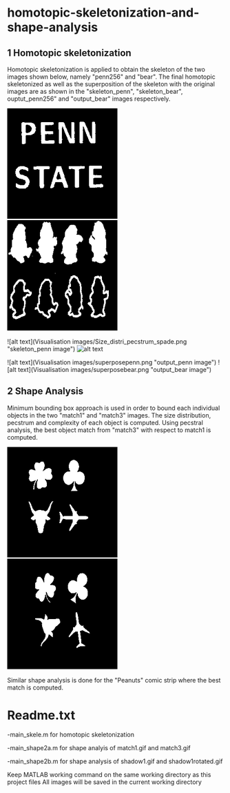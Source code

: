 # homotopic-skeletonization-and-shape-analysis
## 1 Homotopic skeletonization
Homotopic skeletonization is applied to obtain the skeleton of the two images shown below, namely "penn256" and "bear". The final homotopic skeletonized as well as the superposition of the skeleton with the original images are as shown in the "skeleton_penn", "skeleton_bear", ouptut_penn256" and "output_bear" images respectively. 


![alt text](penn256.gif "penn image")
![alt text](bear.gif "bear image")

![alt text](Visualisation images/Size_distri_pecstrum_spade.png
       "skeleton_penn image")
![alt text](Visualisationimages/finalbear.png "skeleton_bear image")

![alt text](Visualisation images/superposepenn.png "output_penn image")
![alt text](Visualisation images/superposebear.png "output_bear image")

## 2 Shape Analysis 
Minimum bounding box approach is used in order to bound each individual objects in the two "match1" and "match3" images. The size distribution, pecstrum and complexity of each object is computed. Using pecstral analysis, the best object match from "match3" with respect to match1 is computed. 


![alt text](match1.gif "match1 image")
![alt text](match3.gif "match3 image")


Similar shape analysis is done for the "Peanuts" comic strip where the best match is computed. 





# Readme.txt 

-main_skele.m for homotopic skeletonization

-main_shape2a.m for shape analyis of match1.gif and match3.gif

-main_shape2b.m for shape analysis of shadow1.gif and shadow1rotated.gif



Keep MATLAB working command on the same working directory as this project files
All images will be saved in the current working directory

